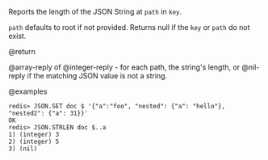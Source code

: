 Reports the length of the JSON String at `path` in `key`.

`path` defaults to root if not provided. Returns null if the `key` or `path` do not exist.

@return

@array-reply of @integer-reply - for each path, the string's length, or @nil-reply if the matching JSON value is not a string.


@examples

```
redis> JSON.SET doc $ '{"a":"foo", "nested": {"a": "hello"}, "nested2": {"a": 31}}'
OK
redis> JSON.STRLEN doc $..a
1) (integer) 3
2) (integer) 5
3) (nil)
```
